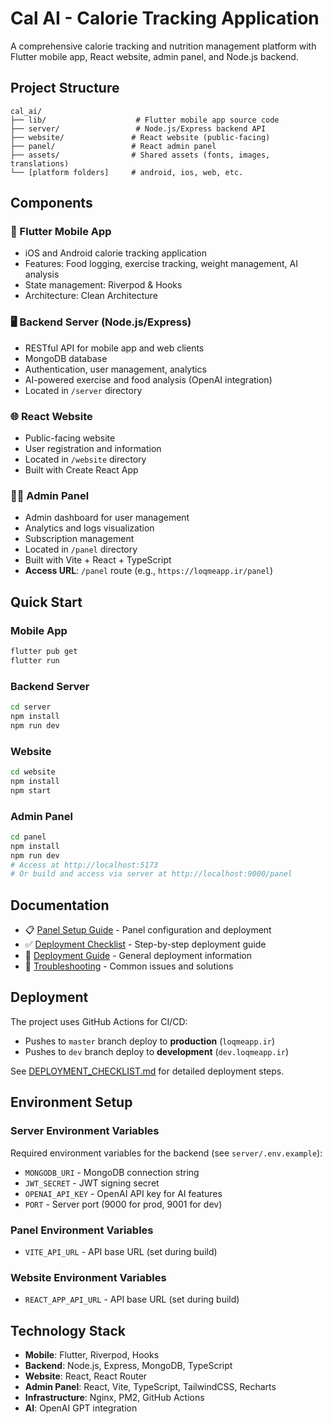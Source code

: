 # Cal AI - Calorie Tracking Application

A comprehensive calorie tracking and nutrition management platform with Flutter mobile app, React website, admin panel, and Node.js backend.

## Project Structure

```
cal_ai/
├── lib/                    # Flutter mobile app source code
├── server/                 # Node.js/Express backend API
├── website/               # React website (public-facing)
├── panel/                 # React admin panel
├── assets/                # Shared assets (fonts, images, translations)
└── [platform folders]     # android, ios, web, etc.
```

## Components

### 📱 Flutter Mobile App
- iOS and Android calorie tracking application
- Features: Food logging, exercise tracking, weight management, AI analysis
- State management: Riverpod & Hooks
- Architecture: Clean Architecture

### 🖥️ Backend Server (Node.js/Express)
- RESTful API for mobile app and web clients
- MongoDB database
- Authentication, user management, analytics
- AI-powered exercise and food analysis (OpenAI integration)
- Located in `/server` directory

### 🌐 React Website
- Public-facing website
- User registration and information
- Located in `/website` directory
- Built with Create React App

### 👨‍💼 Admin Panel
- Admin dashboard for user management
- Analytics and logs visualization
- Subscription management
- Located in `/panel` directory
- Built with Vite + React + TypeScript
- **Access URL**: `/panel` route (e.g., `https://loqmeapp.ir/panel`)

## Quick Start

### Mobile App
```bash
flutter pub get
flutter run
```

### Backend Server
```bash
cd server
npm install
npm run dev
```

### Website
```bash
cd website
npm install
npm start
```

### Admin Panel
```bash
cd panel
npm install
npm run dev
# Access at http://localhost:5173
# Or build and access via server at http://localhost:9000/panel
```

## Documentation

- 📋 [Panel Setup Guide](PANEL_SETUP_GUIDE.md) - Panel configuration and deployment
- ✅ [Deployment Checklist](DEPLOYMENT_CHECKLIST.md) - Step-by-step deployment guide
- 🚀 [Deployment Guide](DEPLOYMENT.md) - General deployment information
- 🔧 [Troubleshooting](TROUBLESHOOTING.md) - Common issues and solutions

## Deployment

The project uses GitHub Actions for CI/CD:
- Pushes to `master` branch deploy to **production** (`loqmeapp.ir`)
- Pushes to `dev` branch deploy to **development** (`dev.loqmeapp.ir`)

See [DEPLOYMENT_CHECKLIST.md](DEPLOYMENT_CHECKLIST.md) for detailed deployment steps.

## Environment Setup

### Server Environment Variables
Required environment variables for the backend (see `server/.env.example`):
- `MONGODB_URI` - MongoDB connection string
- `JWT_SECRET` - JWT signing secret
- `OPENAI_API_KEY` - OpenAI API key for AI features
- `PORT` - Server port (9000 for prod, 9001 for dev)

### Panel Environment Variables
- `VITE_API_URL` - API base URL (set during build)

### Website Environment Variables
- `REACT_APP_API_URL` - API base URL (set during build)

## Technology Stack

- **Mobile**: Flutter, Riverpod, Hooks
- **Backend**: Node.js, Express, MongoDB, TypeScript
- **Website**: React, React Router
- **Admin Panel**: React, Vite, TypeScript, TailwindCSS, Recharts
- **Infrastructure**: Nginx, PM2, GitHub Actions
- **AI**: OpenAI GPT integration
